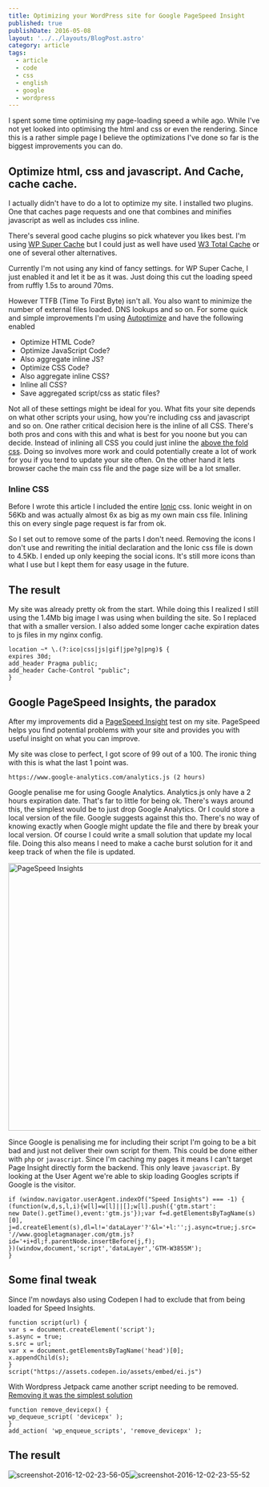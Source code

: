 ```yaml
---
title: Optimizing your WordPress site for Google PageSpeed Insight
published: true
publishDate: 2016-05-08
layout: '../../layouts/BlogPost.astro'
category: article
tags:
  - article
  - code
  - css
  - english
  - google
  - wordpress
---
```

I spent some time optimising my page-loading speed a while ago. While I've not yet looked into optimising the html and css or even the rendering. Since this is a rather simple page I believe the optimizations I've done so far is the biggest improvements you can do.

Optimize html, css and javascript. And Cache, cache cache.
---

I actually didn't have to do a lot to optimize my site. I installed two plugins. One that caches page requests and one that combines and minifies javascript as well as includes css inline.

There's several good cache plugins so pick whatever you likes best. I'm using [WP Super Cache][1] but I could just as well have used [W3 Total Cache][2] or one of several other alternatives.

Currently I'm not using any kind of fancy settings. for WP Super Cache, I just enabled it and let it be as it was. Just doing this cut the loading speed from ruffly 1.5s to around 70ms.

However TTFB (Time To First Byte) isn't all. You also want to minimize the number of external files loaded. DNS lookups and so on. For some quick and simple improvements I'm using [Autoptimize][3] and have the following enabled

- Optimize HTML Code?
- Optimize JavaScript Code?
- Also aggregate inline JS?
- Optimize CSS Code?
- Also aggregate inline CSS?
- Inline all CSS?
- Save aggregated script/css as static files?

Not all of these settings might be ideal for you. What fits your site depends on what other scripts your using, how you're including css and javascript and so on. One rather critical decision here is the inline of all CSS. There's both pros and cons with this and what is best for you noone but you can decide. Instead of inlining all CSS you could just inline the [above the fold css][4]. Doing so involves more work and could potentially create a lot of work for you if you tend to update your site often. On the other hand it lets browser cache the main css file and the page size will be a lot smaller.

### Inline CSS

Before I wrote this article I included the entire [Ionic][5] css. Ionic weight in on 56Kb and was actually almost 6x as big as my own main css file. Inlining this on every single page request is far from ok.

So I set out to remove some of the parts I don't need. Removing the icons I don't use and rewriting the initial declaration and the Ionic css file is down to 4.5Kb. I ended up only keeping the social icons. It's still more icons than what I use but I kept them for easy usage in the future.

The result
---

My site was already pretty ok from the start. While doing this I realized I still using the 1.4Mb big image I was using when building the site. So I replaced that with a smaller version. I also added some longer cache expiration dates to js files in my nginx config.

```
location ~* \.(?:ico|css|js|gif|jpe?g|png)$ {
expires 30d;
add_header Pragma public;
add_header Cache-Control "public";
}
```

Google PageSpeed Insights, the paradox
---

After my improvements did a [PageSpeed Insight][6] test on my site. PageSpeed helps you find potential problems with your site and provides you with useful insight on what you can improve.

My site was close to perfect, I got score of 99 out of a 100. The ironic thing with this is what the last 1 point was.

```
https://www.google-analytics.com/analytics.js (2 hours)
```

Google penalise me for using Google Analytics. Analytics.js only have a 2 hours expiration date. That's far to little for being ok. There's ways around this, the simplest would be to just drop Google Analytics. Or I could store a local version of the file. Google suggests against this tho. There's no way of knowing exactly when Google might update the file and there by break your local version. Of course I could write a small solution that update my local file. Doing this also means I need to make a cache burst solution for it and keep track of when the file is updated.

<img class="alignnone size-large wp-image-502" title="PageSpeed Insights width=" data-src="https://stenehall.se/wp-content/uploads/2016/05/Screenshot-2016-05-07-20.40.04-4-1024x534.png" alt="PageSpeed Insights" height="534" />

Since Google is penalising me for including their script I'm going to be a bit bad and just not deliver their own script for them. This could be done either with `php` or `javascript`. Since I'm caching my pages it means I can't target Page Insight directly form the backend. This only leave `javascript`. By looking at the User Agent we're able to skip loading Googles scripts if Google is the visitor.

```
if (window.navigator.userAgent.indexOf("Speed Insights") === -1) {
(function(w,d,s,l,i){w[l]=w[l]||[];w[l].push({'gtm.start':
new Date().getTime(),event:'gtm.js'});var f=d.getElementsByTagName(s)[0],
j=d.createElement(s),dl=l!='dataLayer'?'&l='+l:'';j.async=true;j.src=
'//www.googletagmanager.com/gtm.js?id='+i+dl;f.parentNode.insertBefore(j,f);
})(window,document,'script','dataLayer','GTM-W3855M');
}
```

Some final tweak
---

Since I'm nowdays also using Codepen I had to exclude that from being loaded for Speed Insights.

```
function script(url) {
var s = document.createElement('script');
s.async = true;
s.src = url;
var x = document.getElementsByTagName('head')[0];
x.appendChild(s);
}
script("https://assets.codepen.io/assets/embed/ei.js")
```

With Wordpress Jetpack came another script needing to be removed. [Removing it was the simplest solution][7]

```
function remove_devicepx() {
wp_dequeue_script( 'devicepx' );
}
add_action( 'wp_enqueue_scripts', 'remove_devicepx' );
```

The result
---

<div class="clear">
<img class="size-medium alignleft" data-src="https://stenehall.se/wp-content/uploads/2016/05/Screenshot-2016-12-02-23.56.05-300x183.jpg" alt="screenshot-2016-12-02-23-56-05" /><img class="size-medium alignleft" data-src="https://stenehall.se/wp-content/uploads/2016/05/Screenshot-2016-12-02-23.55.52-300x183.jpg" alt="screenshot-2016-12-02-23-55-52" />
</div>

[1]: https://wordpress.org/plugins/wp-super-cache/
[2]: https://wordpress.org/plugins/w3-total-cache/
[3]: https://wordpress.org/plugins/autoptimize/
[4]: https://css-tricks.com/authoring-critical-fold-css/
[5]: http://ionicons.com/
[6]: https://developers.google.com/speed/pagespeed/insights/
[7]: http://www.swashcap.com/blog/2013/07/removing-devicepx-jetpack-js-for-wordpress/